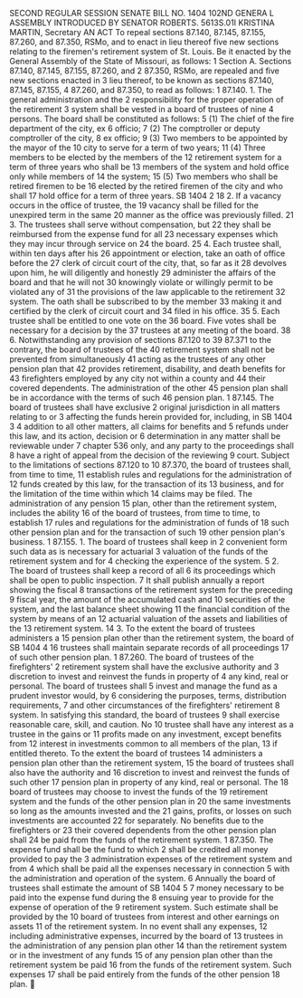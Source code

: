 SECOND REGULAR SESSION
SENATE BILL NO. 1404
102ND GENERA L ASSEMBLY
INTRODUCED BY SENATOR ROBERTS.
5613S.01I KRISTINA MARTIN, Secretary
AN ACT
To repeal sections 87.140, 87.145, 87.155, 87.260, and 87.350, RSMo, and to enact in lieu thereof
five new sections relating to the firemen's retirement system of St. Louis.
Be it enacted by the General Assembly of the State of Missouri, as follows:
1 Section A. Sections 87.140, 87.145, 87.155, 87.260, and
2 87.350, RSMo, are repealed and five new sections enacted in
3 lieu thereof, to be known as sections 87.140, 87.145, 87.155,
4 87.260, and 87.350, to read as follows:
1 87.140. 1. The general administration and the
2 responsibility for the proper operation of the retirement
3 system shall be vested in a board of trustees of nine
4 persons. The board shall be constituted as follows:
5 (1) The chief of the fire department of the city, ex
6 officio;
7 (2) The comptroller or deputy comptroller of the city,
8 ex officio;
9 (3) Two members to be appointed by the mayor of the
10 city to serve for a term of two years;
11 (4) Three members to be elected by the members of the
12 retirement system for a term of three years who shall be
13 members of the system and hold office only while members of
14 the system;
15 (5) Two members who shall be retired firemen to be
16 elected by the retired firemen of the city and who shall
17 hold office for a term of three years.
SB 1404 2
18 2. If a vacancy occurs in the office of trustee, the
19 vacancy shall be filled for the unexpired term in the same
20 manner as the office was previously filled.
21 3. The trustees shall serve without compensation, but
22 they shall be reimbursed from the expense fund for all
23 necessary expenses which they may incur through service on
24 the board.
25 4. Each trustee shall, within ten days after his
26 appointment or election, take an oath of office before the
27 clerk of circuit court of the city, that, so far as it
28 devolves upon him, he will diligently and honestly
29 administer the affairs of the board and that he will not
30 knowingly violate or willingly permit to be violated any of
31 the provisions of the law applicable to the retirement
32 system. The oath shall be subscribed to by the member
33 making it and certified by the clerk of circuit court and
34 filed in his office.
35 5. Each trustee shall be entitled to one vote on the
36 board. Five votes shall be necessary for a decision by the
37 trustees at any meeting of the board.
38 6. Notwithstanding any provision of sections 87.120 to
39 87.371 to the contrary, the board of trustees of the
40 retirement system shall not be prevented from simultaneously
41 acting as the trustees of any other pension plan that
42 provides retirement, disability, and death benefits for
43 firefighters employed by any city not within a county and
44 their covered dependents. The administration of the other
45 pension plan shall be in accordance with the terms of such
46 pension plan.
1 87.145. The board of trustees shall have exclusive
2 original jurisdiction in all matters relating to or
3 affecting the funds herein provided for, including, in
SB 1404 3
4 addition to all other matters, all claims for benefits and
5 refunds under this law, and its action, decision or
6 determination in any matter shall be reviewable under
7 chapter 536 only, and any party to the proceedings shall
8 have a right of appeal from the decision of the reviewing
9 court. Subject to the limitations of sections 87.120 to
10 87.370, the board of trustees shall, from time to time,
11 establish rules and regulations for the administration of
12 funds created by this law, for the transaction of its
13 business, and for the limitation of the time within which
14 claims may be filed. The administration of any pension
15 plan, other than the retirement system, includes the ability
16 of the board of trustees, from time to time, to establish
17 rules and regulations for the administration of funds of
18 such other pension plan and for the transaction of such
19 other pension plan's business.
1 87.155. 1. The board of trustees shall keep in
2 convenient form such data as is necessary for actuarial
3 valuation of the funds of the retirement system and for
4 checking the experience of the system.
5 2. The board of trustees shall keep a record of all
6 its proceedings which shall be open to public inspection.
7 It shall publish annually a report showing the fiscal
8 transactions of the retirement system for the preceding
9 fiscal year, the amount of the accumulated cash and
10 securities of the system, and the last balance sheet showing
11 the financial condition of the system by means of an
12 actuarial valuation of the assets and liabilities of the
13 retirement system.
14 3. To the extent the board of trustees administers a
15 pension plan other than the retirement system, the board of
SB 1404 4
16 trustees shall maintain separate records of all proceedings
17 of such other pension plan.
1 87.260. The board of trustees of the firefighters'
2 retirement system shall have the exclusive authority and
3 discretion to invest and reinvest the funds in property of
4 any kind, real or personal. The board of trustees shall
5 invest and manage the fund as a prudent investor would, by
6 considering the purposes, terms, distribution requirements,
7 and other circumstances of the firefighters' retirement
8 system. In satisfying this standard, the board of trustees
9 shall exercise reasonable care, skill, and caution. No
10 trustee shall have any interest as a trustee in the gains or
11 profits made on any investment, except benefits from
12 interest in investments common to all members of the plan,
13 if entitled thereto. To the extent the board of trustees
14 administers a pension plan other than the retirement system,
15 the board of trustees shall also have the authority and
16 discretion to invest and reinvest the funds of such other
17 pension plan in property of any kind, real or personal. The
18 board of trustees may choose to invest the funds of the
19 retirement system and the funds of the other pension plan in
20 the same investments so long as the amounts invested and the
21 gains, profits, or losses on such investments are accounted
22 for separately. No benefits due to the firefighters or
23 their covered dependents from the other pension plan shall
24 be paid from the funds of the retirement system.
1 87.350. The expense fund shall be the fund to which
2 shall be credited all money provided to pay the
3 administration expenses of the retirement system and from
4 which shall be paid all the expenses necessary in connection
5 with the administration and operation of the system.
6 Annually the board of trustees shall estimate the amount of
SB 1404 5
7 money necessary to be paid into the expense fund during the
8 ensuing year to provide for the expense of operation of the
9 retirement system. Such estimate shall be provided by the
10 board of trustees from interest and other earnings on assets
11 of the retirement system. In no event shall any expenses,
12 including administrative expenses, incurred by the board of
13 trustees in the administration of any pension plan other
14 than the retirement system or in the investment of any funds
15 of any pension plan other than the retirement system be paid
16 from the funds of the retirement system. Such expenses
17 shall be paid entirely from the funds of the other pension
18 plan.
